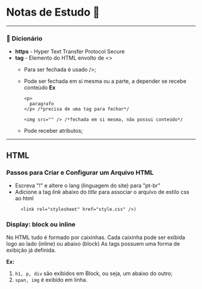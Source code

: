# Notas de Estudo 🧠

---

### 📖 Dicionário

- **https** - Hyper Text Transfer Protocol Secure
- **tag** - Elemento do HTML envolto de <>
  - Para ser fechada é usado />;
  - Pode ser fechada em si mesma ou a parte, a depender se recebe conteúdo
    **Ex**

    ```
    <p>
      paragrafo
    </p> /*precisa de uma tag para fechar*/

    <img src="" /> /*fechada em si mesma, não possui conteúdo*/
    ```

  - Pode receber atributos;

---

## HTML

### Passos para Criar e Configurar um Arquivo HTML

- Escreva "!" e altere o lang (linguagem do site) para "pt-br"
- Adicione a tag _link_ abaixo do _title_ para associar o arquivo de estilo css ao html
  ```
    <link rel="stylesheet" href="style.css" />)
  ```

### Display: block ou inline

No HTML tudo é formado por caixinhas.
Cada caixinha pode ser exibida logo ao lado (inline) ou abaixo (block)
As tags possuem uma forma de exibição já definida.

**Ex:**

1. `h1, p, div` são exibidos em Block, ou seja, um abaixo do outro;
2. `span, img` é exibido em linha.

